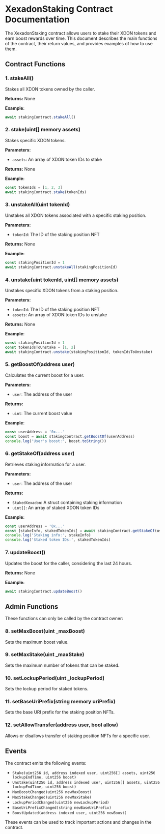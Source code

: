 # XexadonStaking Contract Documentation

The XexadonStaking contract allows users to stake their XDON tokens and earn boost rewards over time. This document describes the main functions of the contract, their return values, and provides examples of how to use them.

## Contract Functions

### 1. stakeAll()

Stakes all XDON tokens owned by the caller.

**Returns:** None

**Example:**

```javascript
await stakingContract.stakeAll()
```

### 2. stake(uint[] memory assets)

Stakes specific XDON tokens.

**Parameters:**

-   `assets`: An array of XDON token IDs to stake

**Returns:** None

**Example:**

```javascript
const tokenIds = [1, 2, 3]
await stakingContract.stake(tokenIds)
```

### 3. unstakeAll(uint tokenId)

Unstakes all XDON tokens associated with a specific staking position.

**Parameters:**

-   `tokenId`: The ID of the staking position NFT

**Returns:** None

**Example:**

```javascript
const stakingPositionId = 1
await stakingContract.unstakeAll(stakingPositionId)
```

### 4. unstake(uint tokenId, uint[] memory assets)

Unstakes specific XDON tokens from a staking position.

**Parameters:**

-   `tokenId`: The ID of the staking position NFT
-   `assets`: An array of XDON token IDs to unstake

**Returns:** None

**Example:**

```javascript
const stakingPositionId = 1
const tokenIdsToUnstake = [1, 2]
await stakingContract.unstake(stakingPositionId, tokenIdsToUnstake)
```

### 5. getBoostOf(address user)

Calculates the current boost for a user.

**Parameters:**

-   `user`: The address of the user

**Returns:**

-   `uint`: The current boost value

**Example:**

```javascript
const userAddress = '0x...'
const boost = await stakingContract.getBoostOf(userAddress)
console.log("User's boost:", boost.toString())
```

### 6. getStakeOf(address user)

Retrieves staking information for a user.

**Parameters:**

-   `user`: The address of the user

**Returns:**

-   `StakedXexadon`: A struct containing staking information
-   `uint[]`: An array of staked XDON token IDs

**Example:**

```javascript
const userAddress = '0x...'
const [stakeInfo, stakedTokenIds] = await stakingContract.getStakeOf(userAddress)
console.log('Staking info:', stakeInfo)
console.log('Staked token IDs:', stakedTokenIds)
```

### 7. updateBoost()

Updates the boost for the caller, considering the last 24 hours.

**Returns:** None

**Example:**

```javascript
await stakingContract.updateBoost()
```

## Admin Functions

These functions can only be called by the contract owner:

### 8. setMaxBoost(uint \_maxBoost)

Sets the maximum boost value.

### 9. setMaxStake(uint \_maxStake)

Sets the maximum number of tokens that can be staked.

### 10. setLockupPeriod(uint \_lockupPeriod)

Sets the lockup period for staked tokens.

### 11. setBaseUriPrefix(string memory uriPrefix)

Sets the base URI prefix for the staking position NFTs.

### 12. setAllowTransfer(address user, bool allow)

Allows or disallows transfer of staking position NFTs for a specific user.

## Events

The contract emits the following events:

-   `Stake(uint256 id, address indexed user, uint256[] assets, uint256 lockupEndTime, uint256 boost)`
-   `Unstake(uint256 id, address indexed user, uint256[] assets, uint256 lockupEndTime, uint256 boost)`
-   `MaxBoostChanged(uint256 newMaxBoost)`
-   `MaxStakeChanged(uint256 newMaxStake)`
-   `LockupPeriodChanged(uint256 newLockupPeriod)`
-   `BaseUriPrefixChanged(string newBaseUriPrefix)`
-   `BoostUpdated(address indexed user, uint256 newBoost)`

These events can be used to track important actions and changes in the contract.
